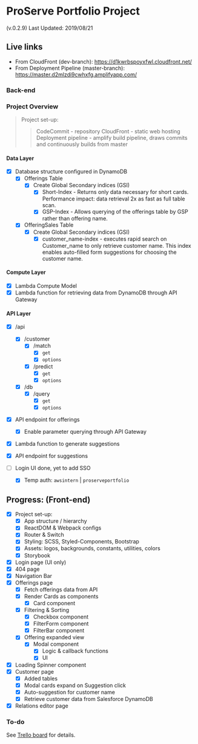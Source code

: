 # ProServe Portfolio Project

(v.0.2.9)
Last Updated: 2019/08/21

## Live links

- From CloudFront (dev-branch): <https://d1kwrbspoyxfwl.cloudfront.net/>
- From Deployment Pipeline (master-branch): <https://master.d2mlzdi9cwhxfg.amplifyapp.com/>

### Back-end

### Project Overview

> Project set-up:
>
> > CodeCommit - repository
> > CloudFront - static web hosting
> > Deployment pipeline - amplify build pipeline, draws commits and continuously builds from master

#### Data Layer

- [x] Database structure configured in DynamoDB
  - [x] Offerings Table
    - [x] Create Global Secondary indices (GSI)
      - [x] Short-Index - Returns only data necessary for short cards. Performance impact: data retrieval 2x as fast as full table scan.
      - [x] GSP-Index - Allows querying of the offerings table by GSP rather than offering name.
  - [x] OfferingSales Table
    - [x] Create Global Secondary indices (GSI)
      - [x] customer_name-index - executes rapid search on Customer_name to only retrieve customer name. This index enables auto-filled form suggestions for choosing the customer name.

#### Compute Layer

- [x] Lambda Compute Model
- [x] Lambda function for retrieving data from DynamoDB through API Gateway

#### API Layer

- [x] /api

  - [x] /customer
    - [x] /match
      - [x] `get`
      - [x] `options`
    - [x] /predict
      - [x] `get`
      - [x] `options`
  - [x] /db
    - [x] /query
      - [x] `get`
      - [x] `options`

- [x] API endpoint for offerings
  - [x] Enable parameter querying through API Gateway
- [x] Lambda function to generate suggestions
- [x] API endpoint for suggestions
- [ ] Login UI done, yet to add SSO
  - [x] Temp auth: `awsintern` | `proserveportfolio`

## Progress: (Front-end)

- [x] Project set-up:
  - [x] App structure / hierarchy
  - [x] ReactDOM & Webpack configs
  - [x] Router & Switch
  - [x] Styling: SCSS, Styled-Components, Bootstrap
  - [x] Assets: logos, backgrounds, constants, utilities, colors
  - [x] Storybook
- [x] Login page (UI only)
- [x] 404 page
- [x] Navigation Bar
- [x] Offerings page
  - [x] Fetch offerings data from API
  - [x] Render Cards as components
    - [x] Card component
  - [x] Filtering & Sorting
    - [x] Checkbox component
    - [x] FilterForm component
    - [x] FilterBar component
  - [x] Offering expanded view
    - [x] Modal component
      - [x] Logic & callback functions
      - [x] UI
- [x] Loading Spinner component
- [x] Customer page
  - [x] Added tables
  - [x] Modal cards expand on Suggestion click
  - [x] Auto-suggestion for customer name
  - [x] Retrieve customer data from Salesforce DynamoDB
- [x] Relations editor page

### To-do

See [Trello board](https://trello.com/b/RneQbm70/proserve-portfolio) for details.
